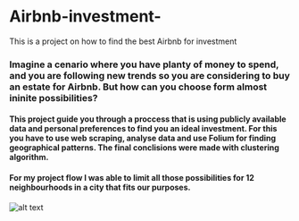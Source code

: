# Airbnb-investment-
This is a project on how to find the best Airbnb for investment 

### Imagine a cenario where you have planty of money to spend, and you are following new trends so you are considering to buy an estate for Airbnb. But how can you choose form almost ininite possibilities? 

#### This project guide you through a proccess that is using publicly available data and personal preferences to find you an ideal investment. For this you have to use web scraping, analyse data and use Folium for finding geographical patterns. The final conclisions were made with clustering algorithm. 

#### For my project flow I was able to limit all those possibilities for 12 neighbourhoods in a city that fits our purposes. 



![alt text](https://upload.wikimedia.org/wikipedia/commons/thumb/6/69/Airbnb_Logo_B%C3%A9lo.svg/2560px-Airbnb_Logo_B%C3%A9lo.svg.png "AIRBNB LOGO")
